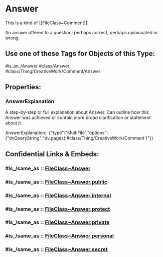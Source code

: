 ﻿---
excludes: 
extends: FileClass~Thing/FileClass~CreativeWork/FileClass~Comment
fields:
- id: RlX1fa
  name: AnswerExplanation
  options:
    dvQueryString: "dv.pages('#class/Thing/CreativeWork/Comment')"
  type: MultiFile
  path: ''
icon: link-2
limit: 9
mapWithTag: true
tagNames:
- class/Answer
- class/Thing/CreativeWork/Comment/Answer
- is_an_/Answer
- schema-org/Answer
tags:
- class/FileClass
- class/Answer
- '#is_an_/Answer'
- class/Thing/CreativeWork/Comment/Answer
version: 2.0
---

# Answer
This is a kind of [[FileClass~Comment]]

An answer offered to a question; perhaps correct, perhaps opinionated or wrong.


## Use one of these Tags for Objects of this Type:

#is_an_/Answer
#class/Answer
#class/Thing/CreativeWork/Comment/Answer

## Properties:

### AnswerExplanation
A step-by-step or full explanation about Answer. Can outline how this Answer was achieved or contain more broad clarification or statement about it.

AnswerExplanation:: {"type":"MultiFile","options":{"dvQueryString":"dv.pages('#class/Thing/CreativeWork/Comment')"}}


## Confidential Links & Embeds: 

### #is_/same_as :: [FileClass~Answer](/_Standards/fileClass/FileClass~Thing/FileClass~CreativeWork/FileClass~Comment/FileClass~Answer.md) 

### #is_/same_as :: [FileClass~Answer.public](/_public/fileClass/FileClass~Thing/FileClass~CreativeWork/FileClass~Comment/FileClass~Answer.public.md) 

### #is_/same_as :: [FileClass~Answer.internal](/_internal/fileClass/FileClass~Thing/FileClass~CreativeWork/FileClass~Comment/FileClass~Answer.internal.md) 

### #is_/same_as :: [FileClass~Answer.protect](/_protect/fileClass/FileClass~Thing/FileClass~CreativeWork/FileClass~Comment/FileClass~Answer.protect.md) 

### #is_/same_as :: [FileClass~Answer.private](/_private/fileClass/FileClass~Thing/FileClass~CreativeWork/FileClass~Comment/FileClass~Answer.private.md) 

### #is_/same_as :: [FileClass~Answer.personal](/_personal/fileClass/FileClass~Thing/FileClass~CreativeWork/FileClass~Comment/FileClass~Answer.personal.md) 

### #is_/same_as :: [FileClass~Answer.secret](/_secret/fileClass/FileClass~Thing/FileClass~CreativeWork/FileClass~Comment/FileClass~Answer.secret.md)

